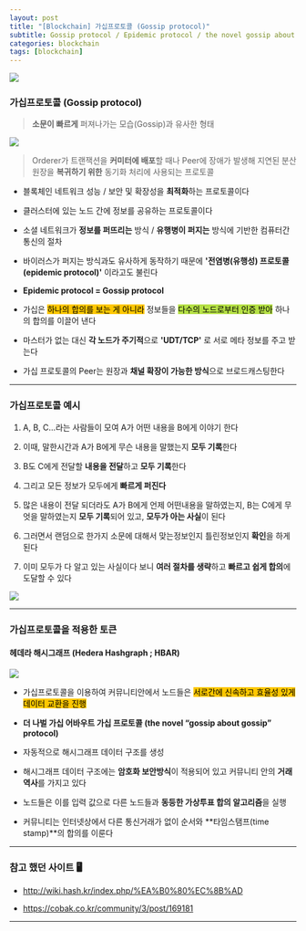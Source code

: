 ```yaml
---
layout: post
title: "[Blockchain] 가십프로토콜 (Gossip protocol)"
subtitle: Gossip protocol / Epidemic protocol / the novel gossip about gossip protocol / Hedera Hashgraph / HBAR
categories: blockchain
tags: [blockchain]
---
```


![](https://velog.velcdn.com/images/-__-/post/b093f1d0-bfe3-45ed-985c-af5263574c89/image.png)

### 가십프로토콜 (Gossip protocol)

> **소문이 빠르게** 퍼져나가는 모습(Gossip)과 유사한 형태

![](https://velog.velcdn.com/images/-__-/post/5248b3fa-bd49-4e29-8184-b20235c9786b/image.gif)

> Orderer가 트랜잭션을 **커미터에 배포**할 때나 Peer에 장애가 발생해 지연된 분산 원장을 **복귀하기 위한** 동기화 처리에 사용되는 프로토콜

- 블록체인 네트워크 성능 / 보안 및 확장성을 **최적화**하는 프로토콜이다

- 클러스터에 있는 노드 간에 정보를 공유하는 프로토콜이다

- 소셜 네트워크가 **정보를 퍼뜨리는** 방식 / **유행병이 퍼지는** 방식에 기반한 컴퓨터간 통신의 절차

- 바이러스가 퍼지는 방식과도 유사하게 동작하기 때문에 **'전염병(유행성) 프로토콜(epidemic protocol)'** 이라고도 불린다

- **Epidemic protocol = Gossip protocol**

- 가십은 <span style="background-color:#FFC701; color:#000;">하나의 합의를 보는 게 아니라</span> 정보들을 <span style="background-color:#B5E045; color:#000;">다수의 노드로부터 인증 받아</span> 하나의 합의를 이끌어 낸다

- 마스터가 없는 대신 **각 노드가 주기적**으로 **'UDT/TCP'** 로 서로 메타 정보를 주고 받는다

- 가십 프로토콜의 Peer는 원장과 **채널 확장이 가능한 방식**으로 브로드캐스팅한다

---

### 가십프로토콜 예시

1. A, B, C...라는 사람들이 모여 A가 어떤 내용을 B에게 이야기 한다

2. 이때, 말한시간과 A가 B에게 무슨 내용을 말했는지 **모두 기록**한다

3. B도 C에게 전달할 **내용을 전달**하고 **모두 기록**한다

4. 그리고 모든 정보가 모두에게 **빠르게 퍼진다**

5. 많은 내용이 전달 되더라도 A가 B에게 언제 어떤내용을 말하였는지, B는 C에게 무엇을 말하였는지 **모두 기록**되어 있고, **모두가 아는 사실**이 된다

6. 그러면서 랜덤으로 한가지 소문에 대해서 맞는정보인지 틀린정보인지 **확인**을 하게된다

7. 이미 모두가 다 알고 있는 사실이다 보니 **여러 절차를 생략**하고 **빠르고 쉽게 합의**에 도달할 수 있다

![](https://velog.velcdn.com/images/-__-/post/ad3e451f-9f14-42ec-87ae-173dc0c45537/image.png)

---

### 가십프로토콜을 적용한 토큰

#### 헤데라 해시그래프 (Hedera Hashgraph ; HBAR)

![](https://velog.velcdn.com/images/-__-/post/5ce36fdd-0f9b-41fb-b6f4-f4c40e69d7a4/image.png)

- 가십프로토콜을 이용하여 커뮤니티안에서 노드들은 <span style="background-color:#FFC701; color:#000;">서로간에 신속하고 효율성 있게 데이터 교환을 진행</span>

- **더 나벌 가십 어바우트 가십 프로토콜 (the novel “gossip about gossip” protocol)**

- 자동적으로 해시그래프 데이터 구조를 생성

- 해시그래프 데이터 구조에는 **암호화 보안방식**이 적용되어 있고 커뮤니티 안의 **거래역사**를 가지고 있다

- 노드들은 이를 입력 값으로 다른 노드들과 **동등한 가상투표 합의 알고리즘**을 실행

- 커뮤니티는 인터넷상에서 다른 통신거래가 없이 순서와 **타임스탬프(time stamp)**의 합의를 이룬다

---

### 참고 했던 사이트 🖥

- <http://wiki.hash.kr/index.php/%EA%B0%80%EC%8B%AD>

- <https://cobak.co.kr/community/3/post/169181>

---

